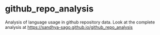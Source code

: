 # github_repo_analysis
Analysis of language usage in github repository data.
Look at the complete analysis at
https://sandhya-sago.github.io/github_repo_analysis
